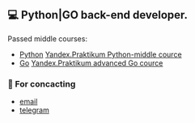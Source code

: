 ## 💻 Python|GO back-end developer.

Passed middle courses:

- [Python](https://github.com/dimk00z/dimk00z/blob/main/images/python.png?raw=true) [Yandex.Praktikum Python-middle cource](https://practicum.yandex.ru/profile/middle-python/)
- [Go](https://github.com/dimk00z/dimk00z/blob/main/images/golang.png) [Yandex.Praktikum advanced Go cource](https://practicum.yandex.ru/profile/go-advanced/)


### 💬 For concacting 

- [email](mailto:dimk00z@gmail.com) 
- [telegram](https://t.me/dimk_smith)